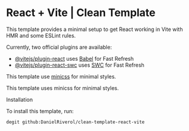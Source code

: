 # React + Vite | Clean Template

This template provides a minimal setup to get React working in Vite with HMR and some ESLint rules.

Currently, two official plugins are available:

- [@vitejs/plugin-react](https://github.com/vitejs/vite-plugin-react/blob/main/packages/plugin-react/README.md) uses [Babel](https://babeljs.io/) for Fast Refresh
- [@vitejs/plugin-react-swc](https://github.com/vitejs/vite-plugin-react-swc) uses [SWC](https://swc.rs/) for Fast Refresh

This template use [minicss](https://www.cssbed.com/minicss/) for minimal styles.

This template uses minicss for minimal styles.

Installation

To install this template, run:

```bash
degit github:DanielRiverol/clean-template-react-vite
```
